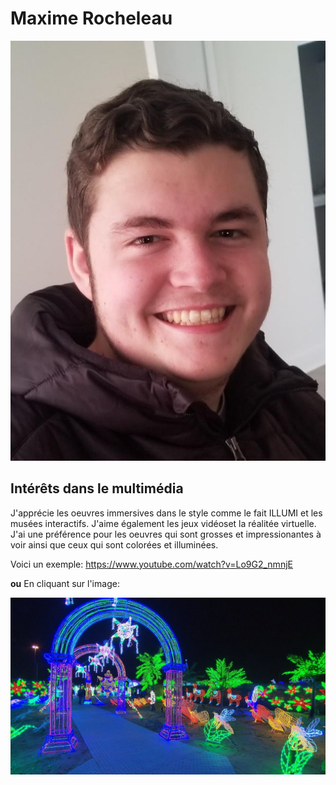 # Maxime Rocheleau

![photo](photo_maxime_rocheleau.jpg)


## **Intérêts dans le multimédia**
J'apprécie les oeuvres immersives dans le style comme le fait ILLUMI et les musées interactifs. J'aime également les jeux vidéoset la réalitée virtuelle.
J'ai une préférence pour les oeuvres qui sont grosses et impressionantes à voir ainsi que ceux qui sont colorées et illuminées.

Voici un exemple:
<https://www.youtube.com/watch?v=Lo9G2_nmnjE>

**ou**
En cliquant sur l'image:

[![Exemple de capture d'écran](illumi.jpg)](https://www.youtube.com/watch?v=Lo9G2_nmnjE)
